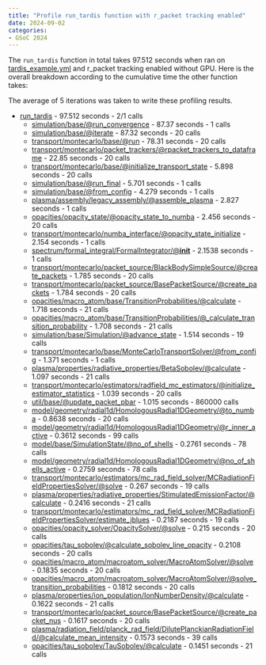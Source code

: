 ```yaml
---
title: "Profile run_tardis function with r_packet tracking enabled"
date: 2024-09-02
categories:
- GSoC 2024
---
```


The `run_tardis` function in total takes 97.512 seconds when ran on [tardis_example.yml](https://raw.githubusercontent.com/tardis-sn/tardis/master/docs/tardis_example.yml) and r_packet tracking enabled without GPU. Here is the overall breakdown according to the cumulative time the other function takes: 

The average of 5 iterations was taken to write these profiling results. 

* [run_tardis](https://github.com/tardis-sn/tardis/blob/be4ec9a4f9423392bc1aa4a6f3316267faa70093/tardis/base.py#L11) - 97.512 seconds - 2/1 calls
    * [simulation/base/@run_convergence](https://github.com/tardis-sn/tardis/blob/be4ec9a4f9423392bc1aa4a6f3316267faa70093/tardis/simulation/base.py#L524) - 87.37 seconds - 1 calls
    * [simulation/base/@iterate](https://github.com/tardis-sn/tardis/blob/be4ec9a4f9423392bc1aa4a6f3316267faa70093/tardis/simulation/base.py#L449) - 87.32 seconds - 20 calls
    * [transport/montecarlo/base/@run](https://github.com/tardis-sn/tardis/blob/be4ec9a4f9423392bc1aa4a6f3316267faa70093/tardis/transport/montecarlo/base.py#L147) - 78.31 seconds - 20 calls
    * [transport/montecarlo/packet_trackers/@rpacket_trackers_to_dataframe](https://github.com/tardis-sn/tardis/blob/be4ec9a4f9423392bc1aa4a6f3316267faa70093/tardis/transport/montecarlo/packet_trackers.py#L166) - 22.85 seconds - 20 calls
    * [transport/montecarlo/base/@initialize_transport_state](https://github.com/tardis-sn/tardis/blob/be4ec9a4f9423392bc1aa4a6f3316267faa70093/tardis/transport/montecarlo/base.py#L97) - 5.898 seconds - 20 calls
    * [simulation/base/@run_final](https://github.com/tardis-sn/tardis/blob/be4ec9a4f9423392bc1aa4a6f3316267faa70093/tardis/simulation/base.py#L553) - 5.701 seconds - 1 calls
    * [simulation/base/@from_config](https://github.com/tardis-sn/tardis/blob/be4ec9a4f9423392bc1aa4a6f3316267faa70093/tardis/simulation/base.py#L721) - 4.279 seconds - 1 calls
    * [plasma/assembly/legacy_assembly/@assemble_plasma](https://github.com/tardis-sn/tardis/blob/be4ec9a4f9423392bc1aa4a6f3316267faa70093/tardis/plasma/assembly/legacy_assembly.py#L5) - 2.827 seconds - 1 calls
    * [opacities/opacity_state/@opacity_state_to_numba](https://github.com/tardis-sn/tardis/blob/be4ec9a4f9423392bc1aa4a6f3316267faa70093/tardis/opacities/opacity_state.py#L210) - 2.456 seconds - 20 calls 
    * [transport/montecarlo/numba_interface/@opacity_state_initialize](https://github.com/tardis-sn/tardis/blob/be4ec9a4f9423392bc1aa4a6f3316267faa70093/tardis/transport/montecarlo/numba_interface.py#L151) - 2.154 seconds - 1 calls
    * [spectrum/formal_integral/FormalIntegrator/@__init__](https://github.com/tardis-sn/tardis/blob/be4ec9a4f9423392bc1aa4a6f3316267faa70093/tardis/spectrum/formal_integral.py#L280) - 2.1538 seconds - 1 calls
    * [transport/montecarlo/packet_source/BlackBodySimpleSource/@create_packets](https://github.com/tardis-sn/tardis/blob/be4ec9a4f9423392bc1aa4a6f3316267faa70093/tardis/transport/montecarlo/packet_source.py#L163) - 1.785 seconds - 20 calls
    * [transport/montecarlo/packet_source/BasePacketSource/@create_packets](https://github.com/tardis-sn/tardis/blob/be4ec9a4f9423392bc1aa4a6f3316267faa70093/tardis/transport/montecarlo/packet_source.py#L59) - 1.784 seconds - 20 calls
    * [opacities/macro_atom/base/TransitionProbabilities/@calculate](https://github.com/tardis-sn/tardis/blob/be4ec9a4f9423392bc1aa4a6f3316267faa70093/tardis/opacities/macro_atom/base.py#L250) - 1.718 seconds - 21 calls
    * [opacities/macro_atom/base/TransitionProbabilities/@_calculate_transition_probability](https://github.com/tardis-sn/tardis/blob/be4ec9a4f9423392bc1aa4a6f3316267faa70093/tardis/opacities/macro_atom/base.py#L284) - 1.708 seconds - 21 calls
    * [simulation/base/Simulation/@advance_state](https://github.com/tardis-sn/tardis/blob/be4ec9a4f9423392bc1aa4a6f3316267faa70093/tardis/simulation/base.py#L274) - 1.514 seconds - 19 calls
    * [transport/montecarlo/base/MonteCarloTransportSolver/@from_config](https://github.com/tardis-sn/tardis/blob/be4ec9a4f9423392bc1aa4a6f3316267faa70093/tardis/transport/montecarlo/base.py#L244) - 1.371 seconds - 1 calls
    * [plasma/properties/radiative_properties/BetaSobolev/@calculate](https://github.com/tardis-sn/tardis/blob/be4ec9a4f9423392bc1aa4a6f3316267faa70093/tardis/plasma/properties/radiative_properties.py#L133) - 1.097 seconds - 21 calls
    * [transport/montecarlo/estimators/radfield_mc_estimators/@initialize_estimator_statistics](https://github.com/tardis-sn/tardis/blob/be4ec9a4f9423392bc1aa4a6f3316267faa70093/tardis/transport/montecarlo/estimators/radfield_mc_estimators.py#L7) - 1.039 seconds - 20 calls
    * [util/base/@update_packet_pbar](https://github.com/tardis-sn/tardis/blob/be4ec9a4f9423392bc1aa4a6f3316267faa70093/tardis/util/base.py#L662) - 1.015 seconds - 860000 calls
    * [model/geometry/radial1d/HomologousRadial1DGeometry/@to_numba](https://github.com/tardis-sn/tardis/blob/be4ec9a4f9423392bc1aa4a6f3316267faa70093/tardis/model/geometry/radial1d.py#L169) - 0.8638 seconds - 20 calls
    * [model/geometry/radial1d/HomologousRadial1DGeometry/@r_inner_active](https://github.com/tardis-sn/tardis/blob/be4ec9a4f9423392bc1aa4a6f3316267faa70093/tardis/model/geometry/radial1d.py#L128) - 0.3612 seconds - 99 calls
    * [model/base/SimulationState/@no_of_shells](https://github.com/tardis-sn/tardis/blob/be4ec9a4f9423392bc1aa4a6f3316267faa70093/tardis/model/base.py#L270) - 0.2761 seconds - 78 calls
    * [model/geometry/radial1d/HomologousRadial1DGeometry/@no_of_shells_active](https://github.com/tardis-sn/tardis/blob/be4ec9a4f9423392bc1aa4a6f3316267faa70093/tardis/model/geometry/radial1d.py#L166) - 0.2759 seconds - 78 calls
    * [transport/montecarlo/estimators/mc_rad_field_solver/MCRadiationFieldPropertiesSolver/@solve](https://github.com/tardis-sn/tardis/blob/be4ec9a4f9423392bc1aa4a6f3316267faa70093/tardis/transport/montecarlo/estimators/mc_rad_field_solver.py#L30) - 0.267 seconds - 19 calls
    * [plasma/properties/radiative_properties/StimulatedEmissionFactor/@calculate](https://github.com/tardis-sn/tardis/blob/be4ec9a4f9423392bc1aa4a6f3316267faa70093/tardis/plasma/properties/radiative_properties.py#L70) - 0.2416 seconds - 21 calls
    * [transport/montecarlo/estimators/mc_rad_field_solver/MCRadiationFieldPropertiesSolver/estimate_jblues](https://github.com/tardis-sn/tardis/blob/be4ec9a4f9423392bc1aa4a6f3316267faa70093/tardis/transport/montecarlo/estimators/mc_rad_field_solver.py#L90) - 0.2187 seconds - 19 calls
    * [opacities/opacity_solver/OpacitySolver/@solve](https://github.com/tardis-sn/tardis/blob/be4ec9a4f9423392bc1aa4a6f3316267faa70093/tardis/opacities/opacity_solver.py#L29) - 0.215 seconds - 20 calls
    * [opacities/tau_sobolev/@calculate_sobolev_line_opacity](https://github.com/tardis-sn/tardis/blob/be4ec9a4f9423392bc1aa4a6f3316267faa70093/tardis/opacities/tau_sobolev.py#L20) - 0.2108 seconds - 20 calls
    * [opacities/macro_atom/macroatom_solver/MacroAtomSolver/@solve](https://github.com/tardis-sn/tardis/blob/be4ec9a4f9423392bc1aa4a6f3316267faa70093/tardis/opacities/macro_atom/macroatom_solver.py#L83) - 0.1835 seconds - 20 calls
    * [opacities/macro_atom/macroatom_solver/MacroAtomSolver/@solve_transition_probabilities](https://github.com/tardis-sn/tardis/blob/be4ec9a4f9423392bc1aa4a6f3316267faa70093/tardis/opacities/macro_atom/macroatom_solver.py#L43) - 0.1812 seconds - 20 calls
    * [plasma/properties/ion_population/IonNumberDensity/@calculate](https://github.com/tardis-sn/tardis/blob/be4ec9a4f9423392bc1aa4a6f3316267faa70093/tardis/plasma/properties/ion_population.py#L338) - 0.1622 seconds - 21 calls
    * [transport/montecarlo/packet_source/BasePacketSource/@create_packet_nus](https://github.com/tardis-sn/tardis/blob/be4ec9a4f9423392bc1aa4a6f3316267faa70093/tardis/transport/montecarlo/packet_source.py#L184) - 0.1617 seconds - 20 calls
    * [plasma/radiation_field/planck_rad_field/DilutePlanckianRadiationField/@calculate_mean_intensity](https://github.com/tardis-sn/tardis/blob/be4ec9a4f9423392bc1aa4a6f3316267faa70093/tardis/plasma/radiation_field/planck_rad_field.py#L58) - 0.1573 seconds - 39 calls
    * [opacities/tau_sobolev/TauSobolev/@calculate](https://github.com/tardis-sn/tardis/blob/be4ec9a4f9423392bc1aa4a6f3316267faa70093/tardis/opacities/tau_sobolev.py#L104) - 0.1451 seconds - 21 calls
